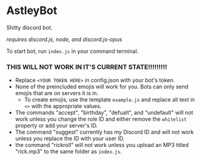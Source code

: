 # AstleyBot
Shitty discord bot.

*requires discord.js, node, and discord.js-opus*

To start bot, run `index.js` in your command terminal.

### THIS WILL NOT WORK IN IT'S CURRENT STATE!!!!!!!!!

* Replace `<YOUR TOKEN HERE>` in config.json with your bot's token.
* None of the preincluded emojis will work for you. Bots can only send emojis that are on servers it is in.
  * To create emojis, use the template `example.js` and replace all text in `<>` with the appropriate values.
* The commands "accept", "birthday", "defualt", and "undefault" will not work unless you change the role ID and either remove the `whitelist` property or add your server's ID.
* The command "suggest" currently has my Discord ID and will not work unless you replace the ID with your user ID.
* the command "rickroll" will not work unless you upload an MP3 titled "rick.mp3" to the same folder as `index.js`.
  
